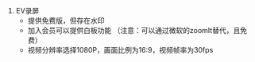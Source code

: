 1. EV录屏
    - 提供免费版，但存在水印
    - 加入会员可以提供白板功能 （注意：可以通过微软的zoomIt替代，且免费）
    - 视频分辨率选择1080P，画面比例为16:9，视频帧率为30fps